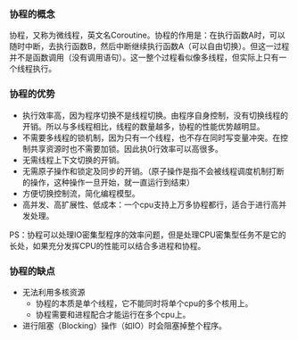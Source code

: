 ### 协程的概念

协程，又称为微线程，英文名Coroutine。协程的作用是：在执行函数A时，可以随时中断，去执行函数B，然后中断继续执行函数A（可以自由切换）。但这一过程并不是函数调用（没有调用语句）。这一整个过程看似像多线程，但实际上只有一个线程执行。

### 协程的优势

* 执行效率高，因为程序切换不是线程切换。由程序自身控制，没有切换线程的开销。所以与多线程相比，线程的数量越多，协程的性能优势越明显。
* 不需要多线程的锁机制，因为只有一个线程，也不存在同时写变量冲突。在控制共享资源时也不需要加锁。因此执0行效率可以高很多。
* 无需线程上下文切换的开销。
* 无需原子操作和锁定及同步的开销。（原子操作是指不会被线程调度机制打断的操作，这种操作一旦开始，就一直运行到结束）
* 方便切换控制流，简化编程模型。
* 高并发、高扩展性、低成本：一个cpu支持上万多协程都行，适合于进行高并发处理。

PS：协程可以处理IO密集型程序的效率问题，但是处理CPU密集型任务不是它的长处，如果充分发挥CPU的性能可以结合多进程和协程。

### 协程的缺点

* 无法利用多核资源
  * 协程的本质是单个线程，它不能同时将单个cpu的多个核用上。
  * 协程需要和进程配合才能运行在多个cpu上。
* 进行阻塞（Blocking）操作（如IO）时会阻塞掉整个程序。